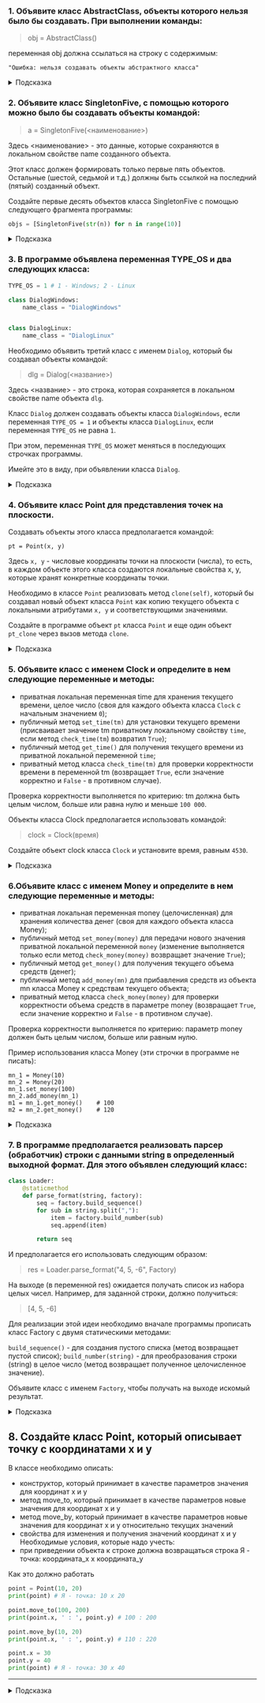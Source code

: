 ### 1. Объявите класс AbstractClass, объекты которого нельзя было бы создавать. При выполнении команды:

> obj = AbstractClass()

переменная obj должна ссылаться на строку с содержимым:

`"Ошибка: нельзя создавать объекты абстрактного класса"`

<details>
<summary>Подсказка</summary>

```python
class AbstractClass:

    def __new__(cls, *args, **kwargs):
        return  "Ошибка: нельзя создавать объекты абстрактного класса"
       

obj = AbstractClass()

```
</details>

### 2. Объявите класс SingletonFive, с помощью которого можно было бы создавать объекты командой:

> a = SingletonFive(<наименование>)

Здесь <наименование> - это данные, которые сохраняются в локальном свойстве name созданного объекта.

Этот класс должен формировать только первые пять объектов. Остальные (шестой, седьмой и т.д.) должны быть ссылкой на последний (пятый) созданный объект.

Создайте первые десять объектов класса SingletonFive с помощью следующего фрагмента программы:

```python
objs = [SingletonFive(str(n)) for n in range(10)]
```

<details>
<summary>Подсказка</summary>

```python
class SingletonFive:
    __instance = None
    count = 0


    def __new__(cls, *args, **kwargs):
        if cls.count < 5:            
            cls.count += 1
            #cls.__init__
            cls.__instance = super().__new__(cls)
            cls.obj = cls.__instance         
            return  cls.__instance
        else:
            cls.__instance = cls.obj
            #print (cls.count, cls)  
            return  cls.obj 
            
    def __init__(self, name):   
            self.name = name
            #print (self.count, self.name)
            

objs = [SingletonFive(str(n)) for n in range(10)]

# или
class SingletonFive:
    __instances = []
    def __new__(cls, *args, **kwargs):
        if len(cls.__instances) < 5:
            cls.__instances.append(super().__new__(cls))
        return cls.__instances[-1]
    def __init__(self, name):
        self.name = name
objs = [SingletonFive(str(n)) for n in range(10)] 

```

</details>

### 3. В программе объявлена переменная TYPE_OS и два следующих класса:

```python
TYPE_OS = 1 # 1 - Windows; 2 - Linux

class DialogWindows:
    name_class = "DialogWindows"


class DialogLinux:
    name_class = "DialogLinux"

```
Необходимо объявить третий класс с именем `Dialog`, который бы создавал объекты командой:

> dlg = Dialog(<название>)

Здесь <название> - это строка, которая сохраняется в локальном свойстве name объекта `dlg`.

Класс `Dialog` должен создавать объекты класса `DialogWindows`, если переменная `TYPE_OS = 1` и объекты класса `DialogLinux`, если переменная `TYPE_OS` не равна `1`. 

При этом, переменная `TYPE_OS` может меняться в последующих строчках программы. 

Имейте это в виду, при объявлении класса `Dialog`.

<details>
<summary>Подсказка</summary>

```python
TYPE_OS = 1 # 1 - Windows; 2 - Linux

class DialogWindows:
    name_class = "DialogWindows"


class DialogLinux:
    name_class = "DialogLinux"

class Dialog:
     def __new__(cls, *args, **kwargs):
        if TYPE_OS == 1:           
            cls.obj = DialogWindows()
            setattr(cls.obj, 'name', args[0])            
        else:          
            cls.obj = DialogLinux()
            setattr(cls.obj, 'name', args[0]) 
        return cls.obj
    
     def __init__(self, name):        
        self.name = name
        print (self.name)
## или 
class Point:
    
    def __init__(self, x, y):
        self.x = x
        self.y = y
        
        
    def clone(self):
        return Point(self.x, self.y)
    
pt = Point(10, 15)
pt_clone = pt.clone()
```
</details>

### 4. Объявите класс Point для представления точек на плоскости. 

Создавать объекты этого класса предполагается командой:
```
pt = Point(x, y)
```
Здесь `x, y` - числовые координаты точки на плоскости (числа), то есть, в каждом объекте этого класса создаются локальные свойства x, y, которые хранят конкретные координаты точки.

Необходимо в классе `Point` реализовать метод `clone(self)`, который бы создавал новый объект класса `Point` как копию текущего объекта с локальными атрибутами `x, y` и соответствующими значениями.

Создайте в программе объект `pt` класса `Point` и еще один объект `pt_clone` через вызов метода `clone`.


<details>
<summary>Подсказка</summary>

```python

class Point:  
    def __new__(cls, *args, **kwargs):      
        return super().__new__(cls)

    def __init__(self, x, y):
        self.x = x
        self.y = y

    def clone(self):        
        P = Point(self.x, self.y)
        return P
        #print (self.__dict__)


pt = Point(10,20)
pt_clone = Point.clone(pt)

## или 
class Point:
    
    def __init__(self, x, y):
        self.x = x
        self.y = y
        
        
    def clone(self):
        return Point(self.x, self.y)
    
pt = Point(10, 15)
pt_clone = pt.clone()
```
</details>


### 5. Объявите класс с именем Clock и определите в нем следующие переменные и методы:

- приватная локальная переменная time для хранения текущего времени, целое число (своя для каждого объекта класса `Clock` с начальным значением `0`);
- публичный метод `set_time(tm)` для установки текущего времени (присваивает значение tm приватному локальному свойству `time`, если метод `check_time(tm`) возвратил `True`);
- публичный метод `get_time()` для получения текущего времени из приватной локальной переменной `time`;
- приватный метод класса `check_time(tm)` для проверки корректности времени в переменной tm (возвращает `True`, если значение корректно и `False` - в противном случае).

Проверка корректности выполняется по критерию: tm должна быть целым числом, больше или равна нулю и меньше `100 000`.

Объекты класса Clock предполагается использовать командой:

> clock = Clock(время)

Создайте объект clock класса `Clock` и установите время, равным `4530`.

<details>
<summary>Подсказка</summary>

```python
class Clock:
    MIN_TIME = 0
    MAX_TIME = 100_000

    def __init__(self, tm):
        self.__time = tm

    def set_time(self, tm):
        if self.__check_time(tm):
            self.__time = tm

    def get_time(self):
        return self.__time

    def __check_time(self, tm):
        if type(tm) is int and self.MIN_TIME <= tm < self.MAX_TIME:
            return True
        else:
            return False


clock = Clock(4530)
clock.MAX_TIME = 20_000
clock.set_time(30_000)

print(clock.get_time())
```
</details>


### 6.Объявите класс с именем Money и определите в нем следующие переменные и методы:

- приватная локальная переменная money (целочисленная) для хранения количества денег (своя для каждого объекта класса Money);
- публичный метод `set_money(money)` для передачи нового значения приватной локальной переменной `money` (изменение выполняется только если метод `check_money(money)` возвращает значение `True`);
- публичный метод `get_money()` для получения текущего объема средств (денег);
- публичный метод `add_money(mn)` для прибавления средств из объекта mn класса Money к средствам текущего объекта;
- приватный метод класса `check_money(money)` для проверки корректности объема средств в параметре money (возвращает `True`, если значение корректно и `False` - в противном случае).

Проверка корректности выполняется по критерию: параметр money должен быть целым числом, больше или равным нулю.

Пример использования класса Money (эти строчки в программе не писать):
```
mn_1 = Money(10)
mn_2 = Money(20)
mn_1.set_money(100)
mn_2.add_money(mn_1)
m1 = mn_1.get_money()    # 100
m2 = mn_2.get_money()    # 120
```

<details>
<summary>Подсказка</summary>

```python
class Money:

    __money: int

    def __init__(self, money):
        self.__money = money

    def set_money(self, money):
        if self.__check_money(money):
            self.__money = money

    def get_money(self):
        return self.__money

    def add_money(self, mn):         
        self.__money += mn.get_money()

    @classmethod
    def __check_money(cls, money):
        return type(money) in (int,int) and money >= 0
```
</details>


### 7. В программе предполагается реализовать парсер (обработчик) строки с данными string в определенный выходной формат. Для этого объявлен следующий класс:
```python
class Loader:
    @staticmethod
    def parse_format(string, factory):
        seq = factory.build_sequence()
        for sub in string.split(","):
            item = factory.build_number(sub)
            seq.append(item)

        return seq
```

И предполагается его использовать следующим образом:

> res = Loader.parse_format("4, 5, -6", Factory)

На выходе (в переменной res) ожидается получать список из набора целых чисел. Например, для заданной строки, должно получиться:

> [4, 5, -6]

Для реализации этой идеи необходимо вначале программы прописать класс Factory с двумя статическими методами:

`build_sequence()` - для создания пустого списка (метод возвращает пустой список);
`build_number(string)` - для преобразования строки (string) в целое число (метод возвращает полученное целочисленное значение).

Объявите класс с именем `Factory`, чтобы получать на выходе искомый результат.


<details>
<summary>Подсказка</summary>

```python
class Factory:    
  
    @staticmethod    
    def build_sequence():
        N = []
        return N

    @staticmethod
    def build_number(string):                
        return int(string) 

class Loader:
    @staticmethod
    def parse_format(string, factory):
        seq = factory.build_sequence()
        for sub in string.split(","):
            item = factory.build_number(sub)
            seq.append(item)

        return seq


# эти строчки не менять!
res = Loader.parse_format("1, 2, 3, -5, 10", Factory)
```
</details>


## 8. Создайте класс Point, который описывает точку с координатами х и y

В классе необходимо описать:

- конструктор, который принимает в качестве параметров значения для координат x и y
- метод move_to, который принимает в качестве параметров новые значения для координат x и y
- метод move_by, который принимает в качестве параметров новые значения для координат x и y относительно текущих значений
- свойства для изменения и получения значений координат x и y
  Необходимые условия, которые надо учесть:
- при приведении объекта к строке должна возвращаться строка Я - точка: координата_x x координата_y

Как это должно работать

```python
point = Point(10, 20)
print(point) # Я - точка: 10 x 20

point.move_to(100, 200)
print(point.x, ' : ', point.y) # 100 : 200

point.move_by(10, 20)
print(point.x, ' : ', point.y) # 110 : 220

point.x = 30
point.y = 40
print(point) # Я - точка: 30 x 40
```

---
<details>
<summary>Подсказка</summary>

```python
class Point:

    def __init__(self, x, y):
        self.__x = x
        self.__y = y

    def move_to(self, x, y):
        self.__x = x
        self.__y = y

    def move_to(self, x, y):
        self.__x += x
        self.__y += y

    def __repr__(self):
        return f'Я точка: {self.__x}x {self.__y}'

# Продолжение

    def get_x(self):
        return self.__x

    def set_x(self, x):
        self.__x = x

    x = property(get_x, set_x)

# для y через декораторы

    @property
    def y (self):
        return self.__y
    @y.setter
    def y(self, y):
        self.__y = y

# проверяем
p1= Point(1,2)
p1.x = 10
p1.y = 20
print(p1)

Результат:

p1= Point(1,2)

p1.x = 10
p1.y = 20
print(p1)

Ну и до финала, посчитать, сколько у нас создалось таких точек
class Point:
count = 0

    def __init__(self, x, y):
        self.__x = x
        self.__y = y
        Point.count += 1

# Ну и снова инкапсулируем атрибуты
class Point:
# \_\_count = 0

    @classmethod
    def get_count_points(cls):
        return cls.__count

    def __init__(self, x, y):
        self.__x = x
        self.__y = y
        Point.__count += 1
```

</details>

